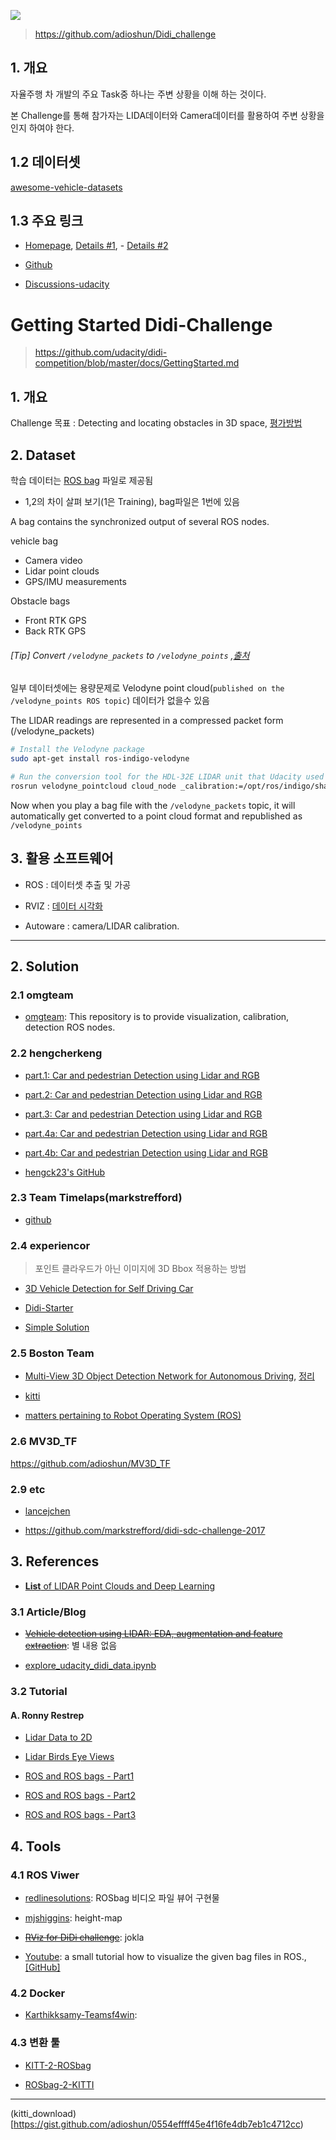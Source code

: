![](http://i.imgur.com/Kmm1uwY.png)

> https://github.com/adioshun/Didi_challenge

## 1. 개요 

자율주행 차 개발의 주요 Task중 하나는 주변 상황을 이해 하는 것이다.

본 Challenge를 통해 참가자는 LIDA데이터와 Camera데이터를 활용하여 주변 상황을 인지 하여야 한다.

## 1.2 데이터셋 

[awesome-vehicle-datasets](https://github.com/hunjung-lim/awesome-vehicle-datasets/tree/master/vehicle/Didi-Challange)

## 1.3 주요 링크 

- [Homepage](https://www.udacity.com/didi-challenge), [Details #1](https://challenge.udacity.com), - [Details #2](http://www.yuchao.us/2017/04/didi-challenge.html)

- [Github](https://github.com/udacity/didi-competition)

- [Discussions-udacity](https://discussions.udacity.com/c/didi-udacity-challenge-2017)



# Getting Started Didi-Challenge

> https://github.com/udacity/didi-competition/blob/master/docs/GettingStarted.md

## 1. 개요 
Challenge 목표 : Detecting and locating obstacles in 3D space, [평가방법](https://github.com/udacity/didi-competition/tree/master/tracklets#metrics-and-scoring)


## 2. Dataset

학습 데이터는 [ROS bag](http://academictorrents.com/details/76352487923a31d47a6029ddebf40d9265e770b5) 파일로 제공됨 
- 1,2의 차이 살펴 보기(1은 Training), bag파일은 1번에 있음 

A bag contains the synchronized output of several ROS nodes.

vehicle bag
- Camera video
- Lidar point clouds
- GPS/IMU measurements

Obstacle bags 
- Front RTK GPS
- Back RTK GPS

###### [Tip] Convert `/velodyne_packets` to `/velodyne_points` ,[출처](https://github.com/udacity/didi-competition/blob/master/docs/GettingStarted.md#convert-velodyne_packets-to-velodyne_points)

일부 데이터셋에는 용량문제로 Velodyne point cloud(`published on the /velodyne_points ROS topic`) 데이터가 없을수 있음 

The LIDAR readings are represented in a compressed packet form (/velodyne_packets)

```bash
# Install the Velodyne package
sudo apt-get install ros-indigo-velodyne

# Run the conversion tool for the HDL-32E LIDAR unit that Udacity used to record the data
rosrun velodyne_pointcloud cloud_node _calibration:=/opt/ros/indigo/share/velodyne_pointcloud/params/32db.yaml

```
Now when you play a bag file with the `/velodyne_packets` topic, it will automatically get converted to a point cloud format and republished as `/velodyne_points`




## 3. 활용 소프트웨어 

- ROS : 데이터셋 추출 및 가공 

- RVIZ : [데이터 시각화](https://github.com/udacity/didi-competition/blob/master/docs/GettingStarted.md#display-data-in-rviz) 

- Autoware  : camera/LIDAR calibration.


---

## 2. Solution

### 2.1 omgteam
- [omgteam](https://github.com/omgteam/Didi-competition-solution): This repository is to provide visualization, calibration, detection ROS nodes.

### 2.2 hengcherkeng

- [part.1: Car and pedestrian Detection using Lidar and RGB](https://medium.com/@hengcherkeng/part-1-didi-udacity-challenge-2017-car-and-pedestrian-detection-using-lidar-and-rgb-fff616fc63e8)

- [part.2: Car and pedestrian Detection using Lidar and RGB](https://medium.com/@hengcherkeng/part-2-didi-udacity-challenge-2017-car-and-pedestrian-detection-using-lidar-and-rgb-bb8e28f6d987)

- [part.3: Car and pedestrian Detection using Lidar and RGB](https://medium.com/@hengcherkeng/part-3-didi-udacity-challenge-2017-car-and-pedestrian-detection-using-lidar-and-rgb-e86490774ec6)

- [part.4a: Car and pedestrian Detection using Lidar and RGB](https://medium.com/@hengcherkeng/part-4-didi-udacity-challenge-2017-car-and-pedestrian-detection-using-lidar-and-rgb-6f6a964b94b5)

- [part.4b: Car and pedestrian Detection using Lidar and RGB](https://medium.com/@hengcherkeng/part-4b-didi-udacity-challenge-2017-car-and-pedestrian-detection-using-lidar-and-rgb-9f8b910562fc)

- [hengck23's GitHub](https://github.com/hengck23/didi-udacity-2017)


### 2.3 Team Timelaps(markstrefford)

- [github](https://github.com/markstrefford/didi-sdc-challenge-2017)


### 2.4 experiencor

> 포인트 클라우드가 아닌 이미지에 3D Bbox 적용하는 방법 

- [3D Vehicle Detection for Self Driving Car](https://experiencor.github.io/sdc_3d.html)

- [Didi-Starter](https://github.com/experiencor/didi-starter)

- [Simple Solution](https://github.com/experiencor/didi-starter/tree/master/simple_solution)

### 2.5 Boston Team 

- [Multi-View 3D Object Detection Network for Autonomous Driving](https://github.com/bostondiditeam/MV3D), [정리](https://www.gitbook.com/book/adioshun/deep_drive/edit#/edit/master/papermultiview-3d-cnn/codemv3d.md?_k=xxci2s)

- [kitti](https://github.com/bostondiditeam/kitti)

- [matters pertaining to Robot Operating System (ROS)](https://github.com/bostondiditeam/ros)

### 2.6 MV3D_TF

https://github.com/adioshun/MV3D_TF

### 2.9 etc

- [lancejchen](https://github.com/lancejchen/didi-competition.git)

- https://github.com/markstrefford/didi-sdc-challenge-2017

## 3. References

- [**List** of LIDAR Point Clouds and Deep Learning](https://bigsnarf.wordpress.com/2017/05/12/lidar-point-clouds-and-deep-learning/)


### 3.1 Article/Blog 

- ~~[Vehicle detection using LIDAR: EDA, augmentation and feature extraction](https://chatbotslife.com/vehichle-detection-using-lidar-eda-augmentation-and-feature-extraction-udacity-didi-challenge-4c95a0c28566)~~: 별 내용 없음 



- [explore_udacity_didi_data.ipynb](https://github.com/markstrefford/didi-sdc-challenge-2017/blob/master/explore_udacity_didi_data.ipynb)

### 3.2 Tutorial

#### A. Ronny Restrep

- [Lidar Data to 2D](http://ronny.rest/blog/post_2017_03_25_lidar_to_2d/)

- [Lidar Birds Eye Views](http://ronny.rest/blog/post_2017_03_26_lidar_birds_eye/)

- [ROS and ROS bags - Part1](http://ronny.rest/blog/post_2017_03_29_ros/)

- [ROS and ROS bags - Part2](http://ronny.rest/blog/post_2017_03_30_ros2/)

- [ROS and ROS bags - Part3](http://ronny.rest/blog/post_2017_03_30_ros3_and_lidar/)


## 4. Tools

### 4.1 ROS Viwer


- [redlinesolutions](https://github.com/redlinesolutions/Udacity-Didi-Challenge-ROSBag-Reader): ROSbag 비디오 파일 뷰어 구현물 

- [mjshiggins](https://github.com/mjshiggins/ros-examples): height-map

- <del>[RViz for DiDi challenge](https://github.com/jokla/didi_challenge_ros)</del>: jokla

- [Youtube](https://www.youtube.com/watch?v=RVFpwMAeBOA): a small tutorial how to visualize the given bag files in ROS., [[GitHub]](https://github.com/didi-challenge-team-khodro/data_analysis)


### 4.2 Docker

- [Karthikksamy-Teamsf4win](https://hub.docker.com/r/karthikksamy/teamsf4win/0): 

### 4.3 변환 툴 

- [KITT-2-ROSbag](https://github.com/tomas789/kitti2bag)

- [ROSbag-2-KITTI](https://github.com/udacity/didi-competition/tree/master/tracklets)

---

(kitti_download)[https://gist.github.com/adioshun/0554effff45e4f16fe4db7eb1c4712cc)